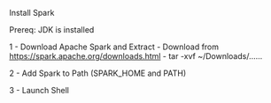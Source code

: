 
Install Spark

Prereq: JDK is installed

1 - Download Apache Spark and Extract
	- Download from https://spark.apache.org/downloads.html
	- tar -xvf ~/Downloads/......

2 - Add Spark to Path (SPARK_HOME and PATH)

3 - Launch Shell
